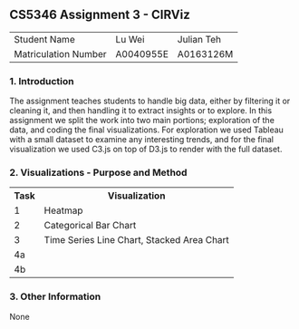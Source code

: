 ## CS5346 Assignment 3 - CIRViz

<html>
    <table>
        <tr>
            <td>Student Name</td>
            <td>Lu Wei</td>
            <td>Julian Teh</td>
        </tr>
        <tr>
            <td>Matriculation Number</td>
            <td>A0040955E</td>
            <td>A0163126M</td>
        </tr>
    </table>
</html>

### 1. Introduction
The assignment teaches students to handle big data, either by filtering it or cleaning it, and then handling it to extract insights or to explore. In this assignment we split the work into two main portions; exploration of the data, and coding the final visualizations. For exploration we used Tableau with a small dataset to examine any interesting trends, and for the final visualization we used C3.js on top of D3.js to render with the full dataset. 

### 2. Visualizations - Purpose and Method
<html>
    <table>
        <tr>
            <th>Task</th>
            <th>Visualization</th>
        </tr>
        <tr>
            <td>1</td>
            <td>Heatmap</td>
        </tr>
        <tr>
            <td>2</td>
            <td>Categorical Bar Chart</td>
        </tr>
        <tr>
            <td>3</td>
            <td>Time Series Line Chart, Stacked Area Chart</td>
        </tr>
        <tr>
            <td>4a</td>
            <td></td>
        </tr>
        <tr>
            <td>4b</td>
            <td></td>
        </tr>
    </table>
</html>

### 3. Other Information
None